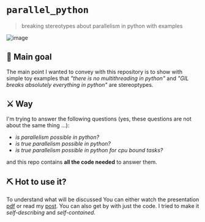 # `parallel_python`
> breaking stereotypes about parallelism in python with examples

![image](https://github.com/zinchse/parallel_python/assets/58306690/1df4efef-966f-4f19-9423-2cb13cce3cf3)


## 🎯 Main goal 

The main point I wanted to convey with this repository is to show with simple toy examples that 
*"there is no multithreading in python"* and *"GIL breaks absolutely everything in python"* are stereoptypes. 

## ⚔️ Way 

I'm trying to answer the following questions (yes, these questions are not about the same thing ...):
- *is parallelism possible in python?*
- *is true parallelism possible in python?*
- *is true parallelism possible in python for cpu bound tasks?*

and this repo contains **all the code needed** to answer them.

## ⛏️ Hot to use it? 

To understand what will be discussed You can either watch the presentation [pdf](presentation.pdf) or read my [post](https://zinchse.github.io/blog/2023/parallel-python/).
You can also get by with just the code. I tried to make it *self-describing* and *self-contained*.
